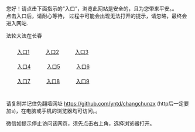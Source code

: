 您好！请点击下面指示的“入口”，浏览此网站是安全的，且为您带来平安。。 <br/>
点击入口后，请耐心等待， 过程中可能会出现无法打开的提示，请忽略，最终会进入网站. </br>

法轮大法在长春<br/>
<div style="padding:10px"><a style="margin:20px" target="_blank" href="https://d2mhliwvetay8k.cloudfront.net/2Qpsp?rgzgicri" id="ccLink1" rel="nofollow">入口1</a> <a target="_blank" style="margin:20px" href="https://d4jmnxk1jg8u4.cloudfront.net/2Qpsp?npubfxuv" id="ccLink2" rel="nofollow">入口2</a> <a style="margin:20px" target="_blank" href="https://d1gj4mw0jmf8f6.cloudfront.net/2Qpsp?ezush" id="ccLink3" rel="nofollow">入口3</a></div>

<div style="padding:10px" ><a style="margin:20px" target="_blank" href="https://d2mhliwvetay8k.cloudfront.net/2Qpsp?rgzgicri" id="ccLink4" rel="nofollow">入口4</a> <a style="margin:20px" href="https://d4jmnxk1jg8u4.cloudfront.net/2Qpsp?npubfxuv" target="_blank" id="ccLink5" rel="nofollow">入口5</a> <a style="margin:20px" href="https://d1gj4mw0jmf8f6.cloudfront.net/2Qpsp?ezush" target="_blank" id="ccLink6" rel="nofollow">入口6</a></div>

<div style="padding:10px"><a style="margin:20px" target="_blank" href="https://d2mhliwvetay8k.cloudfront.net/2Qpsp?rgzgicri" id="ccLink7" rel="nofollow">入口7</a> <a style="margin:20px" href="https://d4jmnxk1jg8u4.cloudfront.net/2Qpsp?npubfxuv" target="_blank" id="ccLink8" rel="nofollow">入口8</a> <a style="margin:20px" target="_blank" href="https://d1gj4mw0jmf8f6.cloudfront.net/2Qpsp?ezush" id="ccLink9" rel="nofollow">入口9</a></div>

<br/>



请复制并记住免翻墙网址 https://github.com/yntd/changchunzx (http后一定要加s)，在电脑或手机的浏览器均可访问。。<br/>

微信如提示停止访问该网页，须先点击右上角，选择浏览器打开。
